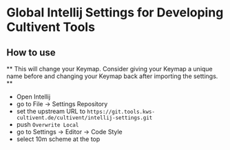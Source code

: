 # Global Intellij Settings for Developing Cultivent Tools

## How to use
** This will change your Keymap. Consider giving your Keymap a unique name before and changing your Keymap back after importing the settings. **

* Open Intellij
* go to File -> Settings Repository
* set the upstream URL to ```https://git.tools.kws-cultivent.de/cultivent/intellij-settings.git```
* push ```Overwrite Local```
* go to Settings -> Editor -> Code Style
* select 10m scheme at the top

